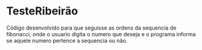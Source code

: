 # TesteRibeirão

Código desenvolvido para que seguisse as ordens da sequencia de fibonacci, onde o usuario digita o numero que deseja e o programa informa se aquele numero pertence a sequencia ou não.
